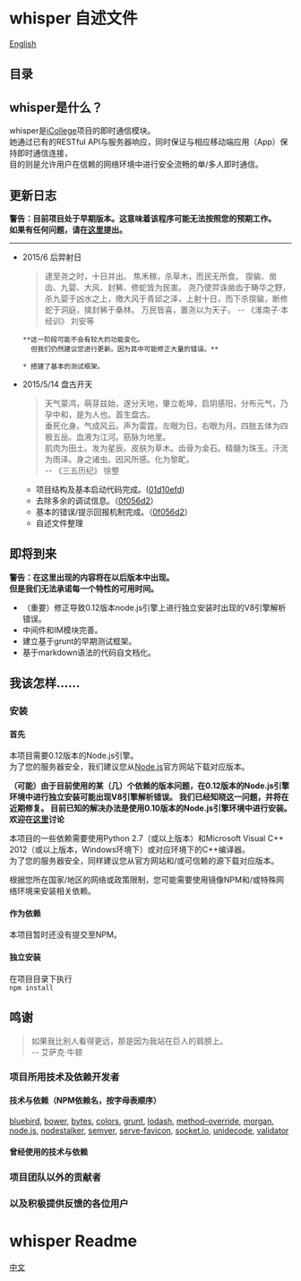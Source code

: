 # whisper 自述文件
[English](#2)
## 目录

## whisper是什么？
whisper是[iCollege](https://42.96.195.83/guanggu/icollege)项目的即时通信模块。  
她通过已有的RESTful API与服务器响应，同时保证与相应移动端应用（App）保持即时通信连接，  
目的则是允许用户在信赖的网络环境中进行安全流畅的单/多人即时通信。
## 更新日志

**警告：目前项目处于早期版本。这意味着该程序可能无法按照您的预期工作。  
  如果有任何问题，请在[这里](https://42.96.195.83/association/whisper/issues)提出。**
  
***


* 2015/6 后羿射日
    > 逮至尧之时，十日并出。 
      焦禾稼，杀草木，而民无所食。 
      猰貐、凿齿、九婴、大风、封豨、修蛇皆为民害。 
      尧乃使羿诛凿齿于畴华之野，杀九婴于凶水之上，缴大风于青邱之泽，上射十日，而下杀猰貐，断修蛇于洞庭，擒封豨于桑林。 
      万民皆喜，置尧以为天子。
      -- 《淮南子·本经训》 刘安等
      
      **这一阶段可能不会有较大的功能变化。
        但我们仍然建议您进行更新。因为其中可能修正大量的错误。**
        
      * 搭建了基本的测试框架。
      
* 2015/5/14 盘古开天  
    > 天气蒙鸿，萌芽兹始，遂分天地，肇立乾坤，启阴感阳，分布元气，乃孕中和，是为人也。首生盘古。  
      垂死化身。气成风云。声为雷霆。左眼为日。右眼为月。四肢五体为四极五岳。血液为江河。筋脉为地里。  
      肌肉为田土。发为星辰。皮肤为草木。齿骨为金石。精髓为珠玉。汗流为雨泽。身之诸虫。因风所感。化为黎甿。  
      -- 《三五历纪》 徐整
      
    * 项目结构及基本启动代码完成。([01d10efd](https://42.96.195.83/association/whisper/commit/01d10efdaec7724b394b8ad3d297db547bbe0eed))  
    * 去除多余的调试信息。（[0f056d2](https://42.96.195.83/association/whisper/commit/0f056d23d45b96fe54e6fb5723393f1997fb095f)）
    * 基本的错误/提示回报机制完成。（[0f056d2](https://42.96.195.83/association/whisper/commit/0f056d23d45b96fe54e6fb5723393f1997fb095f)）
    * 自述文件整理
    
## 即将到来
**警告：在这里出现的内容将在以后版本中出现。  
但是我们无法承诺每一个特性的可用时间。**  

* （重要）修正导致0.12版本node.js引擎上进行独立安装时出现的V8引擎解析错误。
* 中间件和IM模块完善。
* 建立基于grunt的早期测试框架。  
* 基于markdown语法的代码自文档化。

## 我该怎样……
### 安装
#### 首先
本项目需要0.12版本的Node.js引擎。  
为了您的服务器安全，我们建议您从[Node.js](http://www.nodejs.org/)官方网站下载对应版本。  

**（可能）由于目前使用的某（几）个依赖的版本问题，在0.12版本的Node.js引擎环境中进行独立安装可能出现V8引擎解析错误。
我们已经知晓这一问题，并将在近期修复。
目前已知的解决办法是使用0.10版本的Node.js引擎环境中进行安装。欢迎在[这里](https://42.96.195.83/association/whisper/issues/1)讨论**

本项目的一些依赖需要使用Python 2.7（或以上版本）和Microsoft Visual C++ 2012（或以上版本，Windows环境下）或对应环境下的C++编译器。  
为了您的服务器安全，同样建议您从官方网站和/或可信赖的源下载对应版本。

根据您所在国家/地区的网络或政策限制，您可能需要使用镜像NPM和/或特殊网络环境来安装相关依赖。  
#### 作为依赖
本项目暂时还没有提交至NPM。
#### 独立安装
在项目目录下执行  
```npm install```
## 鸣谢

> 如果我比别人看得更远，那是因为我站在巨人的肩膀上。  
  -- 艾萨克·牛顿

### 项目所用技术及依赖开发者

#### 技术与依赖（NPM依赖名，按字母表顺序）
[bluebird](https://github.com/bluebird), 
[bower](http://bower.io/), 
[bytes](https://github.com/visionmedia/bytes.js), 
[colors](https://github.com/Marak/colors.js), 
[grunt](http://gruntjs.com/), 
[lodash](https://lodash.com/), 
[method-override](https://github.com/expressjs/method-override), 
[morgan](https://github.com/expressjs/morgan), 
[node.js](https://nodejs.org/), 
[nodestalker](https://github.com/pascalopitz/nodestalker), 
[semver](https://github.com/npm/node-semver), 
[serve-favicon](https://github.com/expressjs/serve-favicon), 
[socket.io](http://socket.io/), 
[unidecode](https://github.com/FGRibreau/node-unidecode), 
[validator](https://github.com/chriso/validator.js)    
#### 曾经使用的技术与依赖
### 项目团队以外的贡献者
### 以及积极提供反馈的各位用户

# whisper Readme
[中文](#1)